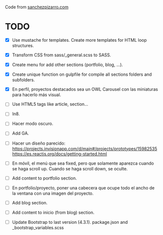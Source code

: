 Code from [sanchezpizarro.com](http://sanchezpizarro.com)

# TODO

- [x] Use mustache for templates. Create more templates for HTML loop structures.
- [x] Transform CSS from sass/_general.scss to SASS.
- [x] Create menu for add other sections (portfolio, blog, ...).
- [x] Create unique function on gulpfile for compile all sections folders and subfolders.
- [x] En perfil, proyectos destacados sea un OWL Carousel con las miniaturas para hacerlo más visual.
- [ ] Use HTML5 tags like article, section...
- [ ] In8.
- [ ] Hacer modo oscuro.
- [ ] Add GA.

- [ ] Hacer un diseño parecido: https://projects.invisionapp.com/d/main#/projects/prototypes/15982535 https://es.reactjs.org/docs/getting-started.html
- [ ] En móvil, el menú que sea fixed, pero que solamente aparezca cuando se haga scroll up. Cuando se haga scroll down, se oculte.
- [ ] Add content to portfolio section.
- [ ] En portfolio/proyecto, poner una cabecera que ocupe todo el ancho de la ventana con una imagen del proyecto.
- [ ] Add blog section.
- [ ] Add content to inicio (from blog) section.
- [ ] Update Bootstrap to last version (4.3.1). package.json and _bootstrap_variables.scss